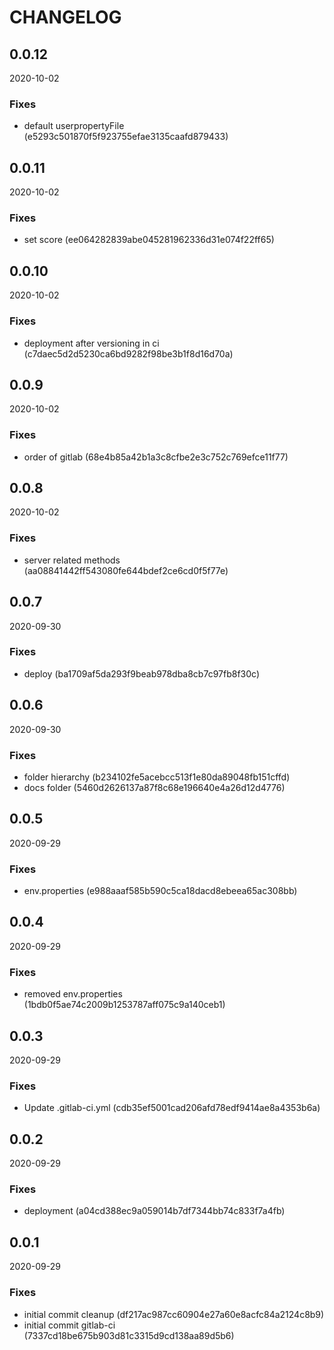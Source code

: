 # CHANGELOG

<!--- next entry here -->

## 0.0.12
2020-10-02

### Fixes

- default userpropertyFile (e5293c501870f5f923755efae3135caafd879433)

## 0.0.11
2020-10-02

### Fixes

- set score (ee064282839abe045281962336d31e074f22ff65)

## 0.0.10
2020-10-02

### Fixes

- deployment after versioning in ci (c7daec5d2d5230ca6bd9282f98be3b1f8d16d70a)

## 0.0.9
2020-10-02

### Fixes

- order of gitlab (68e4b85a42b1a3c8cfbe2e3c752c769efce11f77)

## 0.0.8
2020-10-02

### Fixes

- server related methods (aa08841442ff543080fe644bdef2ce6cd0f5f77e)

## 0.0.7
2020-09-30

### Fixes

- deploy (ba1709af5da293f9beab978dba8cb7c97fb8f30c)

## 0.0.6
2020-09-30

### Fixes

- folder hierarchy (b234102fe5acebcc513f1e80da89048fb151cffd)
- docs folder (5460d2626137a87f8c68e196640e4a26d12d4776)

## 0.0.5
2020-09-29

### Fixes

- env.properties (e988aaaf585b590c5ca18dacd8ebeea65ac308bb)

## 0.0.4
2020-09-29

### Fixes

- removed env.properties (1bdb0f5ae74c2009b1253787aff075c9a140ceb1)

## 0.0.3
2020-09-29

### Fixes

- Update .gitlab-ci.yml (cdb35ef5001cad206afd78edf9414ae8a4353b6a)

## 0.0.2
2020-09-29

### Fixes

- deployment (a04cd388ec9a059014b7df7344bb74c833f7a4fb)

## 0.0.1
2020-09-29

### Fixes

- initial commit cleanup (df217ac987cc60904e27a60e8acfc84a2124c8b9)
- initial commit gitlab-ci (7337cd18be675b903d81c3315d9cd138aa89d5b6)